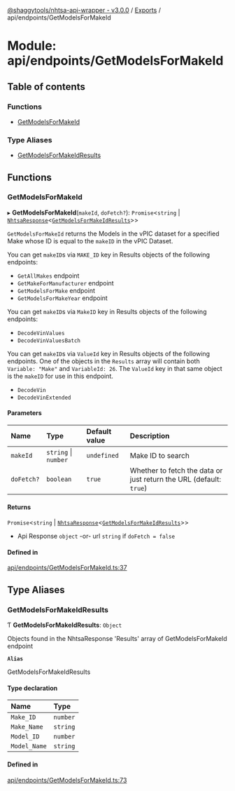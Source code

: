 [@shaggytools/nhtsa-api-wrapper - v3.0.0](../index.md) / [Exports](../modules.md) / api/endpoints/GetModelsForMakeId

# Module: api/endpoints/GetModelsForMakeId

## Table of contents

### Functions

- [GetModelsForMakeId](api_endpoints_GetModelsForMakeId.md#getmodelsformakeid)

### Type Aliases

- [GetModelsForMakeIdResults](api_endpoints_GetModelsForMakeId.md#getmodelsformakeidresults)

## Functions

### GetModelsForMakeId

▸ **GetModelsForMakeId**(`makeId`, `doFetch?`): `Promise`<`string` \| [`NhtsaResponse`](api_types.md#nhtsaresponse)<[`GetModelsForMakeIdResults`](api_endpoints_GetModelsForMakeId.md#getmodelsformakeidresults)\>\>

`GetModelsForMakeId` returns the Models in the vPIC dataset for a specified Make whose ID is
equal to the `makeID` in the vPIC Dataset.

You can get `makeID`s via `MAKE_ID` key in Results objects of the following endpoints:
- `GetAllMakes` endpoint
- `GetMakeForManufacturer` endpoint
- `GetModelsForMake` endpoint
- `GetModelsForMakeYear` endpoint

You can get `makeID`s via `MakeID` key in Results objects of the following endpoints:
- `DecodeVinValues`
- `DecodeVinValuesBatch`

You can get `makeID`s via `ValueId` key in Results objects of the following endpoints.
One of the objects in the `Results` array will contain both `Variable: "Make"` and
`VariableId: 26`. The `ValueId` key in that same object is the `makeID` for use in this
endpoint.
- `DecodeVin`
- `DecodeVinExtended`

#### Parameters

| Name | Type | Default value | Description |
| :------ | :------ | :------ | :------ |
| `makeId` | `string` \| `number` | `undefined` | Make ID to search |
| `doFetch?` | `boolean` | `true` | Whether to fetch the data or just return the URL (default: `true`) |

#### Returns

`Promise`<`string` \| [`NhtsaResponse`](api_types.md#nhtsaresponse)<[`GetModelsForMakeIdResults`](api_endpoints_GetModelsForMakeId.md#getmodelsformakeidresults)\>\>

- Api Response `object`
-or- url `string` if `doFetch = false`

#### Defined in

[api/endpoints/GetModelsForMakeId.ts:37](https://github.com/ShaggyTech/nhtsa-api-wrapper/blob/ffa4a7a/packages/lib/src/api/endpoints/GetModelsForMakeId.ts#L37)

## Type Aliases

### GetModelsForMakeIdResults

Ƭ **GetModelsForMakeIdResults**: `Object`

Objects found in the NhtsaResponse 'Results' array of GetModelsForMakeId endpoint

**`Alias`**

GetModelsForMakeIdResults

#### Type declaration

| Name | Type |
| :------ | :------ |
| `Make_ID` | `number` |
| `Make_Name` | `string` |
| `Model_ID` | `number` |
| `Model_Name` | `string` |

#### Defined in

[api/endpoints/GetModelsForMakeId.ts:73](https://github.com/ShaggyTech/nhtsa-api-wrapper/blob/ffa4a7a/packages/lib/src/api/endpoints/GetModelsForMakeId.ts#L73)
